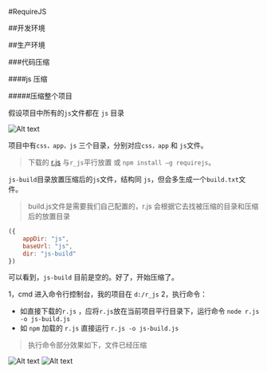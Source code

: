 #RequireJS

##开发环境


##生产环境

###代码压缩

####js 压缩

#####压缩整个项目

假设项目中所有的`js`文件都在 `js` 目录

![Alt text](./1441706668019.png)


项目中有`css，app，js` 三个目录，分别对应`css，app` 和 `js`文件。

>下载的 [r.js](http://requirejs.org/docs/download.html#rjs) 与`r_js`平行放置 或 `npm install –g requirejs`。

`js-build`目录放置压缩后的`js`文件，结构同 `js`，但会多生成一个`build.txt`文件。

>build.js文件是需要我们自己配置的，r.js 会根据它去找被压缩的目录和压缩后的放置目录

```js
({
    appDir: "js",
    baseUrl: "js",
    dir: "js-build"
})
```

可以看到，`js-build` 目前是空的。好了，开始压缩了。

1，cmd 进入命令行控制台，我的项目在 	`d:/r_js`
2，执行命令：
- 如直接下载的`r.js` ，应将`r.js`放在当前项目平行目录下，运行命令 	`node r.js -o js-build.js` 
- 如 `npm` 加载的 `r.js` 直接运行 `r.js -o js-build.js`

>执行命令部分效果如下，文件已经压缩

![Alt text](./1441707501577.png)  ![Alt text](./1441707355432.png)
